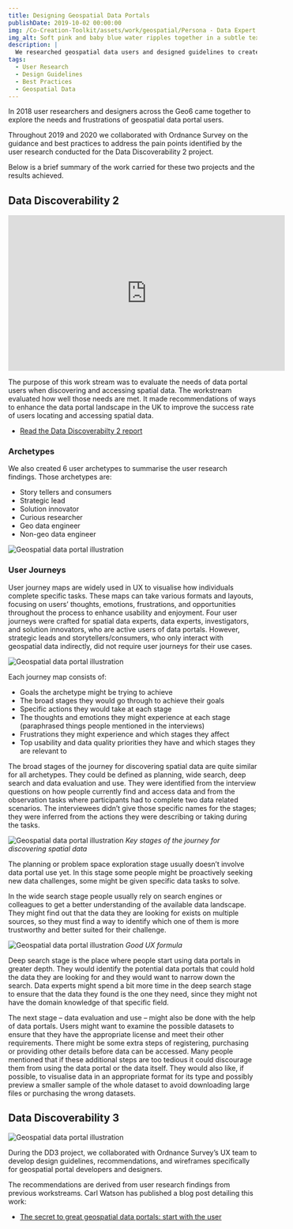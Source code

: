 ```yaml
---
title: Designing Geospatial Data Portals 
publishDate: 2019-10-02 00:00:00
img: /Co-Creation-Toolkit/assets/work/geospatial/Persona - Data Expert.png
img_alt: Soft pink and baby blue water ripples together in a subtle texture.
description: |
  We researched geospatial data users and designed guidelines to create user-friendly portals that make data easy to find and use for better decision-making.
tags:
  - User Research
  - Design Guidelines
  - Best Practices
  - Geospatial Data
---
```


In 2018 user researchers and designers across the Geo6 came together to explore the needs and frustrations of geospatial data portal users.

Throughout 2019 and 2020 we collaborated with Ordnance Survey on the guidance and best practices to address the pain points identified by the user research conducted for the Data Discoverability 2 project.

Below is a brief summary of the work carried for these two projects and the results achieved.

## Data Discoverability 2

<iframe width="560" height="315" src="https://www.youtube.com/embed/8hHPAVvmTSg?si=hy5Je5fVXisT9wrN" title="YouTube video player" frameborder="0" allow="accelerometer; autoplay; clipboard-write; encrypted-media; gyroscope; picture-in-picture; web-share" allowfullscreen></iframe>

The purpose of this work stream was to evaluate the needs of data portal users when discovering and accessing spatial data. The workstream evaluated how well those needs are met. It made recommendations of ways to enhance the data portal landscape in the UK to improve the success rate of users locating and accessing spatial data.

* [Read the Data Discoverabilty 2 report](http://digital-planning.glpages.ad.nerc.ac.uk/design-toolkit/assets/docs/reports/data-portals-report-final-draft-to-os-10-01-20.docx)

### Archetypes

We also created 6 user archetypes to summarise the user research findings. Those archetypes are:

* Story tellers and consumers
* Strategic lead
* Solution innovator
* Curious researcher
* Geo data engineer
* Non-geo data engineer

![Geospatial data portal illustration](/Co-Creation-Toolkit/assets/work/geospatial/Persona-Investigator.png)

### User Journeys

User journey maps are widely used in UX to visualise how individuals complete specific tasks. These maps can take various formats and layouts, focusing on users’ thoughts, emotions, frustrations, and opportunities throughout the process to enhance usability and enjoyment. Four user journeys were crafted for spatial data experts, data experts, investigators, and solution innovators, who are active users of data portals. However, strategic leads and storytellers/consumers, who only interact with geospatial data indirectly, did not require user journeys for their use cases.

![Geospatial data portal illustration](/Co-Creation-Toolkit/assets/work/geospatial/user-journey-data-expert.png)

Each journey map consists of:

* Goals the archetype might be trying to achieve
* The broad stages they would go through to achieve their goals
* Specific actions they would take at each stage
* The thoughts and emotions they might experience at each stage (paraphrased things people mentioned in the interviews)
* Frustrations they might experience and which stages they affect
* Top usability and data quality priorities they have and which stages they are relevant to


The broad stages of the journey for discovering spatial data are quite similar for all archetypes. They could be defined as planning, wide search, deep search and data evaluation and use. They were identified from the interview questions on how people currently find and access data and from the observation tasks where participants had to complete two data related scenarios. The interviewees didn’t give those specific names for the stages; they were inferred from the actions they were describing or taking during the tasks.

![Geospatial data portal illustration](/Co-Creation-Toolkit/assets/work/geospatial/spatial-data-journey-v3.svg)
*Key stages of the journey for discovering spatial data*

The planning or problem space exploration stage usually doesn’t involve data portal use yet. In this stage some people might be proactively seeking new data challenges, some might be given specific data tasks to solve.

In the wide search stage people usually rely on search engines or colleagues to get a better understanding of the available data landscape. They might find out that the data they are looking for exists on multiple sources, so they must find a way to identify which one of them is more trustworthy and better suited for their challenge.

![Geospatial data portal illustration](/Co-Creation-Toolkit/assets/work/geospatial/ux-formula.png)
*Good UX formula*

Deep search stage is the place where people start using data portals in greater depth. They would identify the potential data portals that could hold the data they are looking for and they would want to narrow down the search. Data experts might spend a bit more time in the deep search stage to ensure that the data they found is the one they need, since they might not have the domain knowledge of that specific field.

The next stage – data evaluation and use – might also be done with the help of data portals. Users might want to examine the possible datasets to ensure that they have the appropriate license and meet their other requirements. There might be some extra steps of registering, purchasing or providing other details before data can be accessed. Many people mentioned that if these additional steps are too tedious it could discourage them from using the data portal or the data itself. They would also like, if possible, to visualise data in an appropriate format for its type and possibly preview a smaller sample of the whole dataset to avoid downloading large files or purchasing the wrong datasets.

## Data Discoverability 3

![Geospatial data portal illustration](/Co-Creation-Toolkit/assets/work/geospatial/geospatial-wireframes-v2.png)

During the DD3 project, we collaborated with Ordnance Survey’s UX team to develop design guidelines, recommendations, and wireframes specifically for geospatial portal developers and designers.

The recommendations are derived from user research findings from previous workstreams. Carl Watson has published a blog post detailing this work:

* [The secret to great geospatial data portals: start with the user](https://geospatialcommission.blog.gov.uk/2021/09/10/the-secret-to-great-geospatial-data-portals-start-with-the-user/)




